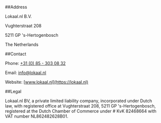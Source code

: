 ##Address

Lokaal.nl B.V.

Vughterstraat 208

5211 GP 's-Hertogenbosch

The Netherlands

##Contact

Phone: [+31 (0) 85 - 303 08 32](tel:+31853030832)

Email: [info@lokaal.nl](mailto:info@lokaal.nl)

Website: [www.lokaal.nl](https://lokaal.nl)

##Legal

Lokaal.nl BV, a private limited liability company, incorporated under Dutch law, with registered office at Vughterstraat 208, 5211 GP 's-Hertogenbosch, registered at the Dutch Chamber of Commerce under # KvK 82468664 with VAT number NL862482628B01. 